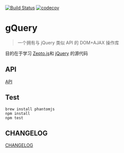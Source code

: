 [![Build Status](https://travis-ci.org/bigggge/gQuery.svg?branch=master)](https://travis-ci.org/bigggge/gQuery)
[![codecov](https://codecov.io/gh/bigggge/gQuery/branch/master/graph/badge.svg)](https://codecov.io/gh/bigggge/gQuery)

# gQuery

>一个拥有与 jQuery 类似 API 的 DOM+AJAX 操作库

目的在于学习
[Zepto.js](https://github.com/madrobby/zepto)和
[jQuery](https://github.com/jquery/jquery)
的源代码

## API

[API](API.md)

## Test

```
brew install phantomjs
npm install
npm test
```

## CHANGELOG

[CHANGELOG](CHANGELOG.md)


